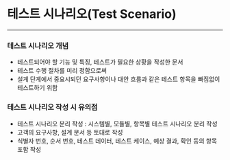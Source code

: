 # 테스트 시나리오(Test Scenario)

---

### 테스트 시나리오 개념
- 테스트되어야 할 기능 및 특징, 테스트가 필요한 상황을 작성한 문서
- 테스트 수행 절차를 미리 정함으로써 
- 설계 단계에서 중요시되던 요구사항이나 대안 흐름과 같은 테스트 항목을 빠짐없이 테스트하기 위함

### 테스트 시나리오 작성 시 유의점
- 테스트 시나리오 분리 작성 : 시스템별, 모듈별, 항목별 테스트 시나리오 분리 작성
- 고객의 요구사항, 설계 문서 등 토대로 작성
- 식별자 번호, 순서 번호, 테스트 데이터, 테스트 케이스, 예상 결과, 확인 등의 항목 포함 작성

